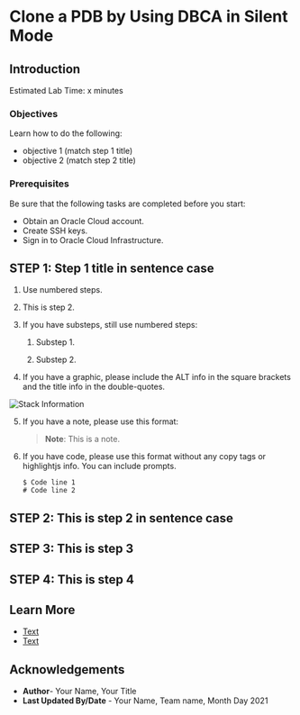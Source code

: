 # Clone a PDB by Using DBCA in Silent Mode

## Introduction

Estimated Lab Time: x minutes

### Objectives

Learn how to do the following:

- objective 1 (match step 1 title)
- objective 2 (match step 2 title)


### Prerequisites

Be sure that the following tasks are completed before you start:

- Obtain an Oracle Cloud account.
- Create SSH keys.
- Sign in to Oracle Cloud Infrastructure.


## **STEP 1**: Step 1 title in sentence case

1. Use numbered steps.

2. This is step 2.

3. If you have substeps, still use numbered steps:

    1. Substep 1.

    2. Substep 2.

4. If you have a graphic, please include the ALT info in the square brackets and the title info in the double-quotes.

  ![Stack Information](images/stack-information-page.png "Stack Information page")


5. If you have a note, please use this format:

    > **Note**: This is a note.

6. If you have code, please use this format without any copy tags or highlightjs info. You can include prompts.

    ```
    $ Code line 1
    # Code line 2
    ```



## **STEP 2**: This is step 2 in sentence case



## **STEP 3**: This is step 3



## **STEP 4**: This is step 4


## Learn More

- [Text](link)
- [Text](link)


## Acknowledgements

- **Author**- Your Name, Your Title
- **Last Updated By/Date** - Your Name, Team name, Month Day 2021

